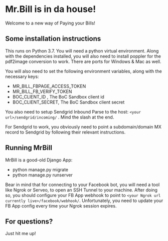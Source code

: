 # Mr.Bill is in da house!
Welcome to a new way of Paying your Bills!

## Some installation instructions
This runs on Python 3.7. You will need a python virtual environment. Along with the dependencies installed, you will also need to install poppler for the pdf2image conversion to work.
There are ports for Windows & Mac as well.


 You will also need to set the following environment variables, along with the necessary keys:
 - MR_BILL_FBPAGE_ACCESS_TOKEN
 - MR_BILL_FB_VERIFY_TOKEN
 - BOC_CLIENT_ID , The BoC Sandbox client id
 - BOC_CLIENT_SECRET, The BoC Sandbox client secret
 
You also need to setup Sendgrid Inbound Parse to the host:
`<your url>/sendgrid/incoming/` . Mind the slash at the end.

For Sendgrid to work, you obviously need to point a subdomain/domain MX record to Sendgrid by following their relevant instructions.


## Running MrBill

MrBill is a good-old Django App:
- python manage.py migrate
- python manage.py runserver

Bear in mind that for connecting to your Facebook bot, you will need a tool like Ngrok or Serveo, to open an SSH Tunnel to your machine.
After doing so, you should configure your FB App webhook to point to `<your Ngrok url currently live>/facebook/webhook/`. Unfortunately,
you need to update your FB App config every time your Ngrok session expires.

## For questions?
Just hit me up!